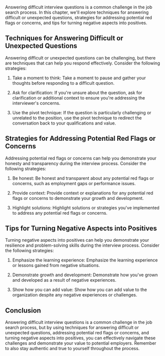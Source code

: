 
Answering difficult interview questions is a common challenge in the job search process. In this chapter, we'll explore techniques for answering difficult or unexpected questions, strategies for addressing potential red flags or concerns, and tips for turning negative aspects into positives.

Techniques for Answering Difficult or Unexpected Questions
----------------------------------------------------------

Answering difficult or unexpected questions can be challenging, but there are techniques that can help you respond effectively. Consider the following strategies:

1. Take a moment to think: Take a moment to pause and gather your thoughts before responding to a difficult question.

2. Ask for clarification: If you're unsure about the question, ask for clarification or additional context to ensure you're addressing the interviewer's concerns.

3. Use the pivot technique: If the question is particularly challenging or unrelated to the position, use the pivot technique to redirect the conversation back to your qualifications and value.

Strategies for Addressing Potential Red Flags or Concerns
---------------------------------------------------------

Addressing potential red flags or concerns can help you demonstrate your honesty and transparency during the interview process. Consider the following strategies:

1. Be honest: Be honest and transparent about any potential red flags or concerns, such as employment gaps or performance issues.

2. Provide context: Provide context or explanations for any potential red flags or concerns to demonstrate your growth and development.

3. Highlight solutions: Highlight solutions or strategies you've implemented to address any potential red flags or concerns.

Tips for Turning Negative Aspects into Positives
------------------------------------------------

Turning negative aspects into positives can help you demonstrate your resilience and problem-solving skills during the interview process. Consider the following strategies:

1. Emphasize the learning experience: Emphasize the learning experience or lessons gained from negative situations.

2. Demonstrate growth and development: Demonstrate how you've grown and developed as a result of negative experiences.

3. Show how you can add value: Show how you can add value to the organization despite any negative experiences or challenges.

Conclusion
----------

Answering difficult interview questions is a common challenge in the job search process, but by using techniques for answering difficult or unexpected questions, addressing potential red flags or concerns, and turning negative aspects into positives, you can effectively navigate these challenges and demonstrate your value to potential employers. Remember to also stay authentic and true to yourself throughout the process.
